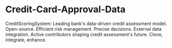 # Credit-Card-Approval-Data
CreditScoringSystem: Leading bank's data-driven credit assessment model. Open-source. Efficient risk management. Precise decisions. External data integration. Active contributors shaping credit assessment's future. Clone, integrate, enhance. 
